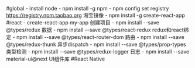 #global
    - install node
    - npm install -g npm
    - npm config set registry https://registry.npm.taobao.org 淘宝镜像
    - npm install -g create-react-app
#react
    - create-react-app my-app 创建项目
    - npm install --save @types/redux 数据
    - npm install --save @types/react-redux redux和react绑定
    - npm install --save @types/react-router-dom 路由
    - npm install --save @types/redux-thunk 异步dispatch
    - npm install --save @types/prop-types 类型检测
    - npm install --save @types/redux-logger 日志
    - npm install --save material-ui@next UI组件库
#React Native


